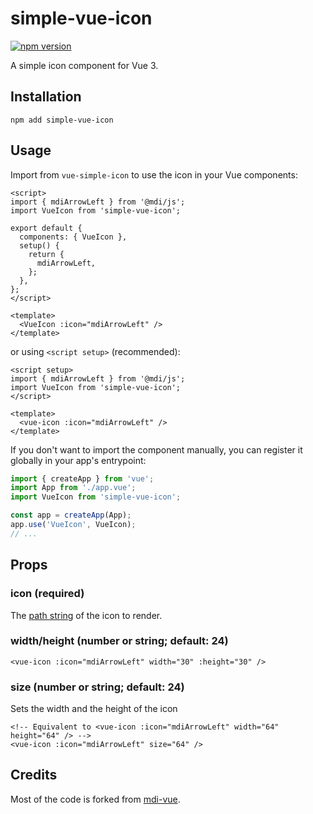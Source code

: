 # simple-vue-icon

[![npm version](https://img.shields.io/npm/v/simple-vue-icon)](https://npmjs.com/package/simple-vue-icon)

A simple icon component for Vue 3.

## Installation

```shell
npm add simple-vue-icon
```

## Usage

Import from `vue-simple-icon` to use the icon in your Vue components:

```vue
<script>
import { mdiArrowLeft } from '@mdi/js';
import VueIcon from 'simple-vue-icon';

export default {
  components: { VueIcon },
  setup() {
    return {
      mdiArrowLeft,
    };
  },
};
</script>

<template>
  <VueIcon :icon="mdiArrowLeft" />
</template>
```

or using `<script setup>` (recommended):

```vue
<script setup>
import { mdiArrowLeft } from '@mdi/js';
import VueIcon from 'simple-vue-icon';
</script>

<template>
  <vue-icon :icon="mdiArrowLeft" />
</template>
```

If you don't want to import the component manually, you can register it globally in your app's entrypoint:

```typescript
import { createApp } from 'vue';
import App from './app.vue';
import VueIcon from 'simple-vue-icon';

const app = createApp(App);
app.use('VueIcon', VueIcon);
// ...
```

## Props

### icon (required)

The [path string](https://developer.mozilla.org/en-US/docs/Web/SVG/Attribute/d) of the icon to render.

### width/height (number or string; default: 24)

```vue
<vue-icon :icon="mdiArrowLeft" width="30" :height="30" />
```

### size (number or string; default: 24)

Sets the width and the height of the icon

```vue
<!-- Equivalent to <vue-icon :icon="mdiArrowLeft" width="64" height="64" /> -->
<vue-icon :icon="mdiArrowLeft" size="64" />
```

## Credits

Most of the code is forked from [mdi-vue](https://github.com/therufa/mdi-vue).
